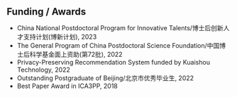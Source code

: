 <h1 id="funding"></h1>

<h2 style="margin: 60px 0px 10px;">Funding / Awards</h2>

<ul>
  <li>
    China National Postdoctoral Program for Innovative Talents/博士后创新人才支持计划(博新计划), 2023
  </li>
  <li>
    The General Program of China Postdoctoral Science Foundation/中国博士后科学基金面上资助(第72批), 2022
  </li>
  <li>
    Privacy-Preserving Recommendation System funded by Kuaishou Technology, 2022
  </li>
  <li>
    Outstanding Postgraduate of Beijing/北京市优秀毕业生, 2022
  </li>
  <li>
    Best Paper Award in ICA3PP, 2018
  </li>
</ul>
